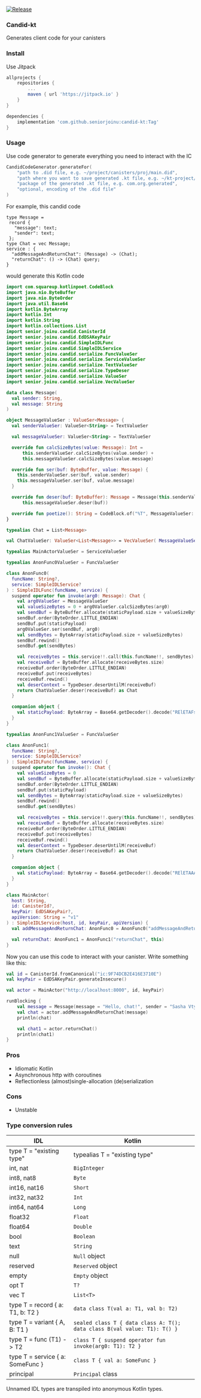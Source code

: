 [![Release](https://jitpack.io/v/seniorjoinu/candid-kt.svg?style=flat-square)](https://jitpack.io/#seniorjoinu/candid-kt)

### Candid-kt
Generates client code for your canisters

### Install
Use Jitpack
```groovy
allprojects {
    repositories {
        ...
        maven { url 'https://jitpack.io' }
    }
}
```
```groovy
dependencies {
    implementation 'com.github.seniorjoinu:candid-kt:Tag'
}
```

### Usage

Use code generator to generate everything you need to interact with the IC
```kotlin
CandidCodeGenerator.generateFor(
    "path to .did file, e.g. ~/project/canisters/proj/main.did",
    "path where you want to save generated .kt file, e.g. ~/kt-project/src/main/kotlin/com.org.generated/Proj.kt",
    "package of the generated .kt file, e.g. com.org.generated",
    "optional, encoding of the .did file"
)
```

For example, this candid code
```
type Message = 
 record {
   "message": text;
   "sender": text;
 };
type Chat = vec Message;
service : {
  "addMessageAndReturnChat": (Message) -> (Chat);
  "returnChat": () -> (Chat) query;
}
```
would generate this Kotlin code
```kotlin
import com.squareup.kotlinpoet.CodeBlock
import java.nio.ByteBuffer
import java.nio.ByteOrder
import java.util.Base64
import kotlin.ByteArray
import kotlin.Int
import kotlin.String
import kotlin.collections.List
import senior.joinu.candid.CanisterId
import senior.joinu.candid.EdDSAKeyPair
import senior.joinu.candid.SimpleIDLFunc
import senior.joinu.candid.SimpleIDLService
import senior.joinu.candid.serialize.FuncValueSer
import senior.joinu.candid.serialize.ServiceValueSer
import senior.joinu.candid.serialize.TextValueSer
import senior.joinu.candid.serialize.TypeDeser
import senior.joinu.candid.serialize.ValueSer
import senior.joinu.candid.serialize.VecValueSer

data class Message(
  val sender: String,
  val message: String
)

object MessageValueSer : ValueSer<Message> {
  val senderValueSer: ValueSer<String> = TextValueSer

  val messageValueSer: ValueSer<String> = TextValueSer

  override fun calcSizeBytes(value: Message): Int =
      this.senderValueSer.calcSizeBytes(value.sender) +
      this.messageValueSer.calcSizeBytes(value.message)

  override fun ser(buf: ByteBuffer, value: Message) {
    this.senderValueSer.ser(buf, value.sender)
    this.messageValueSer.ser(buf, value.message)
  }

  override fun deser(buf: ByteBuffer): Message = Message(this.senderValueSer.deser(buf),
      this.messageValueSer.deser(buf))

  override fun poetize(): String = CodeBlock.of("%T", MessageValueSer::class).toString()
}

typealias Chat = List<Message>

val ChatValueSer: ValueSer<List<Message>> = VecValueSer( MessageValueSer )

typealias MainActorValueSer = ServiceValueSer

typealias AnonFunc0ValueSer = FuncValueSer

class AnonFunc0(
  funcName: String?,
  service: SimpleIDLService?
) : SimpleIDLFunc(funcName, service) {
  suspend operator fun invoke(arg0: Message): Chat {
    val arg0ValueSer = MessageValueSer
    val valueSizeBytes = 0 + arg0ValueSer.calcSizeBytes(arg0)
    val sendBuf = ByteBuffer.allocate(staticPayload.size + valueSizeBytes)
    sendBuf.order(ByteOrder.LITTLE_ENDIAN)
    sendBuf.put(staticPayload)
    arg0ValueSer.ser(sendBuf, arg0)
    val sendBytes = ByteArray(staticPayload.size + valueSizeBytes)
    sendBuf.rewind()
    sendBuf.get(sendBytes)

    val receiveBytes = this.service!!.call(this.funcName!!, sendBytes)
    val receiveBuf = ByteBuffer.allocate(receiveBytes.size)
    receiveBuf.order(ByteOrder.LITTLE_ENDIAN)
    receiveBuf.put(receiveBytes)
    receiveBuf.rewind()
    val deserContext = TypeDeser.deserUntilM(receiveBuf)
    return ChatValueSer.deser(receiveBuf) as Chat
  }

  companion object {
    val staticPayload: ByteArray = Base64.getDecoder().decode("RElETAFsArWPk9wGccfrxNAJcQEA")
  }
}

typealias AnonFunc1ValueSer = FuncValueSer

class AnonFunc1(
  funcName: String?,
  service: SimpleIDLService?
) : SimpleIDLFunc(funcName, service) {
  suspend operator fun invoke(): Chat {
    val valueSizeBytes = 0
    val sendBuf = ByteBuffer.allocate(staticPayload.size + valueSizeBytes)
    sendBuf.order(ByteOrder.LITTLE_ENDIAN)
    sendBuf.put(staticPayload)
    val sendBytes = ByteArray(staticPayload.size + valueSizeBytes)
    sendBuf.rewind()
    sendBuf.get(sendBytes)

    val receiveBytes = this.service!!.query(this.funcName!!, sendBytes)
    val receiveBuf = ByteBuffer.allocate(receiveBytes.size)
    receiveBuf.order(ByteOrder.LITTLE_ENDIAN)
    receiveBuf.put(receiveBytes)
    receiveBuf.rewind()
    val deserContext = TypeDeser.deserUntilM(receiveBuf)
    return ChatValueSer.deser(receiveBuf) as Chat
  }

  companion object {
    val staticPayload: ByteArray = Base64.getDecoder().decode("RElETAAA")
  }
}

class MainActor(
  host: String,
  id: CanisterId?,
  keyPair: EdDSAKeyPair?,
  apiVersion: String = "v1"
) : SimpleIDLService(host, id, keyPair, apiVersion) {
  val addMessageAndReturnChat: AnonFunc0 = AnonFunc0("addMessageAndReturnChat", this)

  val returnChat: AnonFunc1 = AnonFunc1("returnChat", this)
}
```
Now you can use this code to interact with your canister. Write something like this:
```kotlin
val id = CanisterId.fromCanonical("ic:9F74DCB2E416E3710E")
val keyPair = EdDSAKeyPair.generateInsecure()

val actor = MainActor("http://localhost:8000", id, keyPair)

runBlocking {
    val message = Message(message = "Hello, chat!", sender = "Sasha Vtyurin")
    val chat = actor.addMessageAndReturnChat(message)
    println(chat)

    val chat1 = actor.returnChat()
    println(chat1)
}
```

### Pros
* Idiomatic Kotlin
* Asynchronous http with coroutines
* Reflectionless (almost)single-allocation (de)serialization

### Cons
* Unstable

### Type conversion rules
| IDL | Kotlin |
| --- | --- |
| type T = "existing type" | typealias T = "existing type" |
| int, nat | `BigInteger` |
| int8, nat8 | `Byte` |
| int16, nat16 | `Short` |
| int32, nat32 | `Int` |
| int64, nat64 | `Long` |
| float32 | `Float` |
| float64 | `Double` |
| bool | `Boolean` |
| text | `String` |
| null | `Null` object |
| reserved | `Reserved` object |
| empty | `Empty` object |
| opt T | `T?` |
| vec T | `List<T>` |
| type T = record { a: T1, b: T2 } | `data class T(val a: T1, val b: T2)` |
| type T = variant { A, B: T1 } | `sealed class T { data class A: T(); data class B(val value: T1): T() }` |
| type T = func (T1) -> T2 | `class T { suspend operator fun invoke(arg0: T1): T2 }` |
| type T = service { a: SomeFunc } | `class T { val a: SomeFunc }` |
| principal | `Principal` class |
Unnamed IDL types are transpiled into anonymous Kotlin types.
